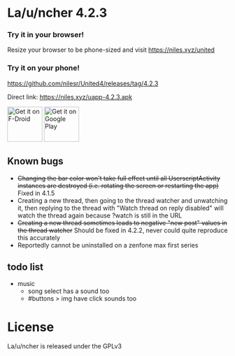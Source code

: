 # La/u/ncher 4.2.3

### Try it in your browser!
Resize your browser to be phone-sized and visit https://niles.xyz/united

### Try it on your phone!
https://github.com/nilesr/United4/releases/tag/4.2.3

Direct link: https://niles.xyz/uapp-4.2.3.apk

<a href="https://f-droid.org/packages/com.angryburg.uapp/" target="_blank">
<img src="https://f-droid.org/badge/get-it-on.png" alt="Get it on F-Droid" height="80"/></a>
<a href="https://play.google.com/store/apps/details?id=com.angryburg.uapp" target="_blank">
<img src="https://play.google.com/intl/en_us/badges/images/generic/en-play-badge.png" alt="Get it on Google Play" height="80"/></a>

## Known bugs

 - ~~Changing the bar color won't take full effect until all UserscriptActivity instances are destroyed (i.e. rotating the screen or restarting the app)~~ Fixed in 4.1.5
 - Creating a new thread, then going to the thread watcher and unwatching it, then replying to the thread with "Watch thread on reply disabled" will watch the thread again because ?watch is still in the URL
 - ~~Creating a new thread sometimes leads to negative "new post" values in the thread watcher~~ Should be fixed in 4.2.2, never could quite reproduce this accurately
 - Reportedly cannot be uninstalled on a zenfone max first series

## todo list
- music
	- song select has a sound too
	- #buttons > img have click sounds too

# License

La/u/ncher is released under the GPLv3
